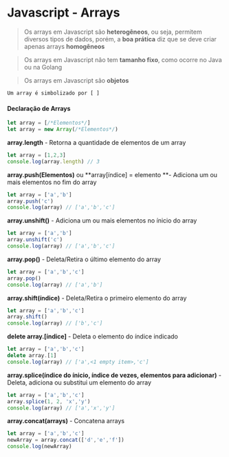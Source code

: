 # Javascript - Arrays

> Os arrays em Javascript são **heterogêneos**, ou seja, permitem diversos tipos de dados, porém, a **boa prática** diz que se deve criar apenas arrays **homogêneos** 

> Os arrays em Javascript não tem **tamanho fixo**, como ocorre no Java ou na Golang

> Os arrays em Javascript são **objetos**

```
Um array é simbolizado por [ ]
```



#### Declaração de Arrays

```javascript
let array = [/*Elementos*/]
let array = new Array(/*Elementos*/)
```





**array.length** - Retorna a quantidade de elementos de um array

```javascript
let array = [1,2,3]
console.log(array.length) // 3
```

**array.push(Elementos)** ou **array[índice] = elemento **- Adiciona um ou mais elementos no fim do array

```javascript
let array = ['a','b']
array.push('c')
console.log(array) // ['a','b','c']
```

**array.unshift()** - Adiciona um ou mais elementos no ínicio do array

```javascript
let array = ['a','b']
array.unshift('c')
console.log(array) // ['a','b','c']
```

**array.pop()** - Deleta/Retira o último elemento do array

```javascript
let array = ['a','b','c']
array.pop()
console.log(array) // ['a','b']
```

**array.shift(índice)** - Deleta/Retira o primeiro elemento do array

```javascript
let array = ['a','b','c']
array.shift()
console.log(array) // ['b','c']
```

**delete array.[índice]** - Deleta o elemento do índice indicado

```javascript
let array = ['a','b','c']
delete array.[1]
console.log(array) // ['a',<1 empty item>,'c']
```

**array.splice(índice do ínicio, índice de vezes, elementos para adicionar)** - Deleta, adiciona ou substitui um elemento do array

```javascript
let array = ['a','b','c']
array.splice(1, 2, 'x','y')
console.log(array) // ['a','x','y']
```

**array.concat(arrays)** - Concatena arrays

```javascript
let array = ['a','b','c']
newArray = array.concat(['d','e','f'])
console.log(newArray)
```


